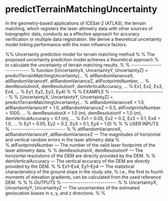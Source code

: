# predictTerrainMatchingUncertainty
In the geometry-based applications of ICESat-2 (ATLAS), the terrain matching, which registers the laser altimetry data with other sources of topographic data, conducts as a effective approach for accuracy verification or multiple data registration. We derive a theoretical uncertainty model linking performance with the main influence factors.

%%  Uncertainty prediction model for terrain matching method
%
%   The proposed uncertainty prediction model achieves a theoretical approach 
%   to calculate the uncertainty of terrain matching results.
%
%   ---------------------------
%   function [UncertaintyX, UncertaintyY, UncertaintyZ] = predictTerrainMatchingUncertainty(...
%       atlRandomVarianceX, atlRandomVarianceY, atlRandomVarianceZ, atlFootprintsNumber, ...
%       demResolutionX, demResolutionY, demVerticalAccuracy, ...
%       Ex1, Ex2, Ex3, Ex4, ...
%       Ey1, Ey2, Ey3, Ey4)
%
%
%   EXAMPLE
%   ---------------------------
%
%   [UncertaintyX, UncertaintyY, UncertaintyZ] = predictTerrainMatchingUncertainty(...
%       atlRandomVarianceX = 1.0, atlRandomVarianceY = 1.0, atlRandomVarianceZ = 0.5, atlFootprintsNumber = 1000, ...
%       demResolutionX = 1.0 (m), demResolutionY = 1.0 (m), demVerticalAccuracy = 0.1 (m), ...
%       Ex1 = 0.05, Ex2 = 0.2, Ex3 = 0.1, Ex4 = 1.0, ...
%       Ey1 = 0.05, Ey2 = 0.2, Ey3 = 0.1, Ey4 = 1.0)
%
%
%   USER INPUTS
%   ---------------------------
%
%     atlRandomVarianceX, atlRandomVarianceY, atlRandomVarianceZ  —  The magnitudes of horizontal and vertical random errors in the laser altimetry data
%     
%     atlFootprintsNumber  —  The number of the valid laser footprints of the laser altimetry data.
%
%     demResolutionX, demResolutionY  —  The horizontal resolutions of the DEM are directly provided by the DEM. 
%
%     demVerticalAccuracy  —  The vertical accuracy of the DEM are directly provided by the DEM. 
%
%     Ex1–Ex4, Ey1–Ey4  —  The statistical characteristics of the ground slope in the study site, 
%                          i.e., the first to fourth moments of elevation gradients, can be calculated from the used reference DEM.
%
%
%   OUTPUTS
%   ---------------------------
%
%     UncertaintyX, UncertaintyY, UncertaintyZ  —  The uncertainties of the estimated geolocation biases in x, y, and z directions.
%
%
